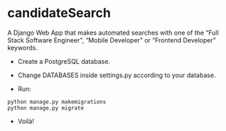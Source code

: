 # candidateSearch
A Django Web App that makes automated searches with one of the “Full Stack Software Engineer”, “Mobile Developer” or “Frontend Developer” keywords.

- Create a PostgreSQL database.
 
- Change DATABASES inside settings.py according to your database.
 
- Run:

```
python manage.py makemigrations
python manage.py migrate
```
- Voilà!

